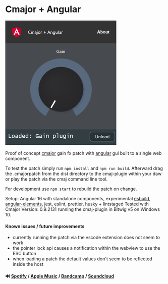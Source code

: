 # Cmajor + Angular

![cmajorpatch screenshot](screenshot.png)

Proof of concept [cmajor] gain fx patch with [angular] gui built to a single web component.

To test the patch simply run `npm install` and `npm run build`. Afterward drag the .cmajorpatch from
the dist directory to the cmaj-plugin within your daw or play the patch via the cmaj command line tool.

For development use `npm start` to rebuild the patch on change.

Setup: Angular 16 with standalone components, experimental [esbuild], [angular-elements],
jest, eslint, prettier, husky + lintstaged
Tested with Cmajor Version: 0.9.2131 running the cmaj-plugin in Bitwig v5 on Windows 10.

#### Known issues / future improvements

- currently running the patch via the vscode extension does not seem to work
- the pointer lock api causes a notification within the webview to use the ESC button
- when loading a patch the default values don't seem to be reflected inside the host

#### 🔊 [Spotify] / [Apple Music] / [Bandcamp] / [Soundcloud]

[cmajor]: https://github.com/SoundStacks/cmajor
[angular]: https://angular.io/
[angular-elements]: https://angular.io/guide/elements
[esbuild]: https://esbuild.github.io/
[Spotify]: https://open.spotify.com/artist/2jOQrKX3rRoZORPfFcXaYU
[Apple Music]: https://music.apple.com/us/artist/loowps/1326334750
[Bandcamp]: https://loowps.bandcamp.com
[Soundcloud]: https://soundcloud.com/loowps
